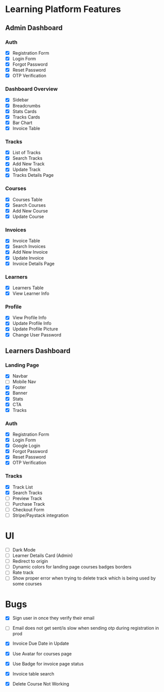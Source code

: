 # Learning Platform Features

## Admin Dashboard

### Auth

- [x] Registration Form
- [x] Login Form
- [x] Forgot Password
- [x] Reset Password
- [x] OTP Verification

### Dashboard Overview

- [x] Sidebar
- [x] Breadcrumbs
- [x] Stats Cards
- [x] Tracks Cards
- [x] Bar Chart
- [x] Invoice Table

### Tracks

- [x] List of Tracks
- [x] Search Tracks
- [x] Add New Track
- [x] Update Track
- [x] Tracks Details Page

### Courses

- [x] Courses Table
- [x] Search Courses
- [x] Add New Course
- [x] Update Course

### Invoices

- [x] Invoice Table
- [x] Search Invoices
- [x] Add New Invoice
- [x] Update Invoice
- [x] Invoice Details Page

### Learners

- [x] Learners Table
- [x] View Learner Info

### Profile

- [x] View Profile Info
- [x] Update Profile Info
- [x] Update Profile Picture
- [x] Change User Password

## Learners Dashboard

### Landing Page

- [x] Navbar
- [ ] Mobile Nav
- [x] Footer
- [x] Banner
- [x] Stats
- [x] CTA
- [x] Tracks

### Auth

- [x] Registration Form
- [x] Login Form
- [x] Google Login
- [x] Forgot Password
- [x] Reset Password
- [x] OTP Verification

### Tracks

- [x] Track List
- [x] Search Tracks
- [ ] Preview Track
- [ ] Purchase Track
- [ ] Checkout Form
- [ ] Stripe/Paystack integration

# UI
- [ ] Dark Mode
- [ ] Learner Details Card (Admin)
- [ ] Redirect to origin
- [ ] Dynamic colors for landing page courses badges borders
- [ ] Rate track
- [ ] Show proper error when trying to delete track which is being used by some courses

# Bugs
- [x] Sign user in once they verify their email
- [ ] Email does not get sent/is slow when sending otp during registration in prod
- [x] Invoice Due Date in Update
- [x] Use Avatar for courses page
- [x] Use Badge for invoice page status
- [x] Invoice table search
- [x] Delete Course Not Working


